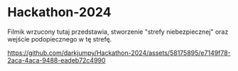 # Hackathon-2024
Filmik wrzucony tutaj przedstawia, stworzenie "strefy niebezpiecznej" oraz wejście podopiecznego w tę strefę.

https://github.com/darkjumpy/Hackathon-2024/assets/58175895/e7149f78-2aca-4aca-9488-eadeb72c4990

